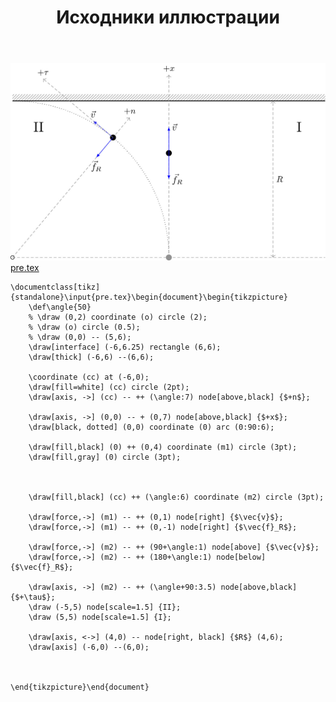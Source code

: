 ﻿---
title: "Исходники иллюстрации"
type: "notpost"
---
<a class="imag2" href="/cook/gallery/tikzpicture_ae151cd0b76c6bd3b7180e73c82bc44b.tex"><img src="/cook/gallery/tikzpicture_ae151cd0b76c6bd3b7180e73c82bc44b.pdf.jpg" alt=""></a>
<a href="/cook/gallery/pre">pre.tex</a>
<pre><code class="language-latex">\documentclass[tikz]{standalone}\input{pre.tex}\begin{document}\begin{tikzpicture}
	\def\angle{50}
	% \draw (0,2) coordinate (o) circle (2); 
	% \draw (o) circle (0.5); 
	% \draw (0,0) -- (5,6);
	\draw[interface] (-6,6.25) rectangle (6,6);
	\draw[thick] (-6,6) --(6,6);

	\coordinate (cc) at (-6,0);
	\draw[fill=white] (cc) circle (2pt);
	\draw[axis, ->] (cc) -- ++ (\angle:7) node[above,black] {$+n$};

	\draw[axis, ->] (0,0) -- + (0,7) node[above,black] {$+x$};
	\draw[black, dotted] (0,0) coordinate (0) arc (0:90:6);

	\draw[fill,black] (0) ++ (0,4) coordinate (m1) circle (3pt);
	\draw[fill,gray] (0) circle (3pt);



	\draw[fill,black] (cc) ++ (\angle:6) coordinate (m2) circle (3pt);

	\draw[force,->] (m1) -- ++ (0,1) node[right] {$\vec{v}$};
	\draw[force,->] (m1) -- ++ (0,-1) node[right] {$\vec{f}_R$};

	\draw[force,->] (m2) -- ++ (90+\angle:1) node[above] {$\vec{v}$};
	\draw[force,->] (m2) -- ++ (180+\angle:1) node[below] {$\vec{f}_R$};

	\draw[axis, ->] (m2) -- ++ (\angle+90:3.5) node[above,black] {$+\tau$};
	\draw (-5,5) node[scale=1.5] {II};
	\draw (5,5) node[scale=1.5] {I};

	\draw[axis, <->] (4,0) -- node[right, black] {$R$} (4,6);
	\draw[axis] (-6,0) --(6,0);



\end{tikzpicture}\end{document}</code></pre>
